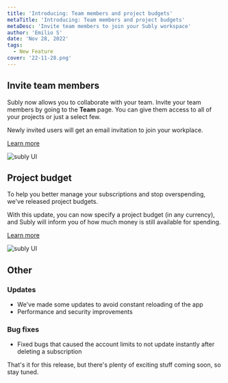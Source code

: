 ```yaml
---
title: 'Introducing: Team members and project budgets'
metaTitle: 'Introducing: Team members and project budgets'
metaDesc: 'Invite team members to join your Subly workspace'
author: 'Emilio S'
date: 'Nov 28, 2022'
tags:
  - New Feature
cover: '22-11-28.png'
---
```


## Invite team members

Subly now allows you to collaborate with your team.
Invite your team members by going to the **Team** page. You can give them access to all of your projects or just a select few.

Newly invited users will get an email invitation to join your workplace.

[Learn more](https://help.subly.app/collaborate)

![subly UI](/release-notes/content/22-11-28/feature-1.png)

## Project budget

To help you better manage your subscriptions and stop overspending, we've released project budgets.

With this update, you can now specify a project budget (in any currency), and Subly will inform you of how much money is still available for spending.

[Learn more](https://help.subly.app/getting-started-1/adding-a-budget-for-projects)

![subly UI](/release-notes/content/22-11-28/feature-2.png)

## Other

### Updates

- We've made some updates to avoid constant reloading of the app
- Performance and security improvements

### Bug fixes

- Fixed bugs that caused the account limits to not update instantly after deleting a subscription

That's it for this release, but there's plenty of exciting stuff coming soon, so stay tuned.
